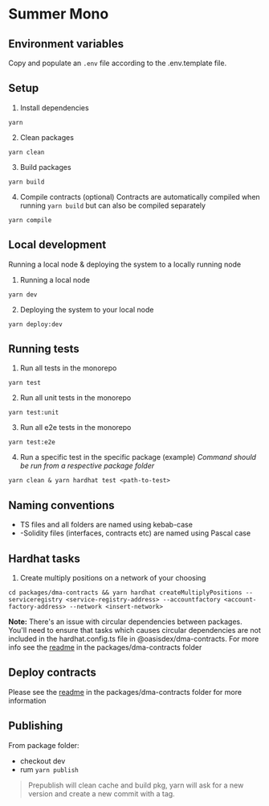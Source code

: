 # Summer Mono

## Environment variables

Copy and populate an `.env` file according to the .env.template file.

## Setup

1. Install dependencies

```shell
yarn
```

2. Clean packages

```shell
yarn clean
```

3. Build packages

```shell
yarn build
```

4. Compile contracts (optional)
Contracts are automatically compiled when running `yarn build` but can also be compiled separately

```shell
yarn compile
```

## Local development

Running a local node & deploying the system to a locally running node

1. Running a local node

```shell
yarn dev
```

2. Deploying the system to your local node

```shell
yarn deploy:dev
```

## Running tests

1. Run all tests in the monorepo

```shell
yarn test
```

2. Run all unit tests in the monorepo

```shell
yarn test:unit
```

3. Run all e2e tests in the monorepo

```shell
yarn test:e2e
```

4. Run a specific test in the specific package (example)
_Command should be run from a respective package folder_

```shell
yarn clean & yarn hardhat test <path-to-test>
```

## Naming conventions

- TS files and all folders are named using kebab-case
- -Solidity files (interfaces, contracts etc) are named using Pascal case

## Hardhat tasks

1. Create multiply positions on a network of your choosing

```shell
cd packages/dma-contracts && yarn hardhat createMultiplyPositions --serviceregistry <service-registry-address> --accountfactory <account-factory-address> --network <insert-network>
```

**Note:** There's an issue with circular dependencies between packages. You'll need to ensure that tasks which causes circular dependencies are 
not included in the hardhat.config.ts file in @oasisdex/dma-contracts. For more info see the [readme](./packages/dma-contracts/README.md) in the packages/dma-contracts folder

## Deploy contracts

Please see the [readme](./packages/dma-contracts/README.md) in the packages/dma-contracts folder for more information

## Publishing

From package folder:

- checkout dev
- rum `yarn publish`
 
> Prepublish will clean cache and build pkg, yarn will ask for a new version and create a new commit with a tag.
